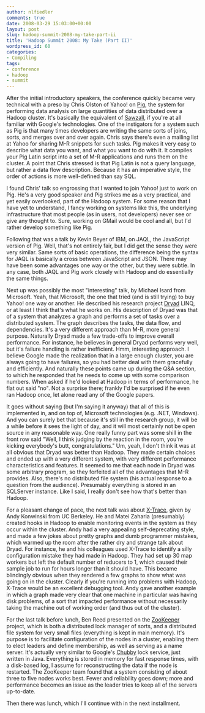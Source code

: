 ```yaml
---
author: nlfiedler
comments: true
date: 2008-03-29 15:03:00+00:00
layout: post
slug: hadoop-summit-2008-my-take-part-ii
title: 'Hadoop Summit 2008: My Take (Part II)'
wordpress_id: 60
categories:
- Compiling
tags:
- conference
- hadoop
- summit
---
```


After the initial introductory speakers, the conference quickly became very technical with a preso by Chris Olston of Yahoo! on [Pig](http://incubator.apache.org/pig/), the system for performing data analysis on large quantities of data distributed over a Hadoop cluster. It's basically the equivalent of [Sawzall](http://labs.google.com/papers/sawzall.html), if you're at all familiar with Google's technologies. One of the instigators for a system such as Pig is that many times developers are writing the same sorts of joins, sorts, and merges over and over again. Chris says there's even a mailing list at Yahoo for sharing M-R snippets for such tasks. Pig makes it very easy to describe what data you want, and what you want to do with it. It compiles your Pig Latin script into a set of M-R applications and runs them on the cluster. A point that Chris stressed is that Pig Latin is not a query language, but rather a data flow description. Because it has an imperative style, the order of actions is more well-defined than say SQL.  
  
I found Chris' talk so engrossing that I wanted to join Yahoo! just to work on Pig. He's a very good speaker and Pig strikes me as a very practical, and yet easily overlooked, part of the Hadoop system. For some reason that I have yet to understand, I fancy working on systems like this, the underlying infrastructure that most people (as in users, not developers) never see or give any thought to. Sure, working on GMail would be cool and all, but I'd rather develop something like Pig.  
  
Following that was a talk by Kevin Beyer of IBM, on JAQL, the JavaScript version of Pig. Well, that's not entirely fair, but I did get the sense they were very similar. Same sorts of basic operations, the difference being the syntax for JAQL is basically a cross between JavaScript and JSON. There may have been some advantages one way or the other, but they were subtle. In any case, both JAQL and Pig work closely with Hadoop and do essentially the same things.  
  
Next up was possibly the most "interesting" talk, by Michael Isard from Microsoft. Yeah, that Microsoft, the one that tried (and is still trying) to buy Yahoo! one way or another. He described his research project [Dryad](http://research.microsoft.com/research/sv/dryad/) LINQ, or at least I think that's what he works on. His description of Dryad was that of a system that analyzes a graph and performs a set of tasks over a distributed system. The graph describes the tasks, the data flow, and dependencies. It's a very different approach than M-R, more general purpose. Naturally Dryad made a few trade-offs to improve overall performance. For instance, he believes in general Dryad performs very well, but it's failure handling is rather inefficient. Hmm, interesting approach. I believe Google made the realization that in a large enough cluster, you are always going to have failures, so you had better deal with them gracefully and efficiently. And naturally these points came up during the Q&A section, to which he responded that he needs to come up with some comparison numbers. When asked if he'd looked at Hadoop in terms of performance, he flat out said "no". Not a surprise there; frankly I'd be surprised if he even ran Hadoop once, let alone read any of the Google papers.  
  
It goes without saying (but I'm saying it anyway) that all of this is implemented in, and on top of, Microsoft technologies (e.g. .NET, Windows). And you can surely bet that because it's still in the research group, it will be a while before it sees the light of day, and it will most certainly not be open source in any reasonable way. One really funny part was some shill in the front row said "Well, I think judging by the reaction in the room, you're kicking everybody's butt, congratulations." Um, yeah, I don't think it was at all obvious that Dryad was better than Hadoop. They made certain choices and ended up with a very different system, with very different performance characteristics and features. It seemed to me that each node in Dryad was some arbitrary program, so they forfeited all of the advantages that M-R provides. Also, there's no distributed file system (his actual response to a question from the audience). Presumably everything is stored in an SQLServer instance. Like I said, I really don't see how that's better than Hadoop.  
  
For a pleasant change of pace, the next talk was about [X-Trace](http://www.x-trace.net/), given by Andy Konwinski from UC Berkeley. He and Matei Zaharia (presumably) created hooks in Hadoop to enable monitoring events in the system as they occur within the cluster. Andy had a very appealing self-deprecating style, and made a few jokes about pretty graphs and dumb programmer mistakes, which warmed up the room after the rather dry and strange talk about Dryad. For instance, he and his colleagues used X-Trace to identify a silly configuration mistake they had made in Hadoop. They had set up 30 map workers but left the default number of reducers to 1, which caused their sample job to run for hours longer than it should have. This became blindingly obvious when they rendered a few graphs to show what was going on in the cluster. Clearly if you're running into problems with Hadoop, X-Trace would be an excellent debugging tool. Andy gave another example in which a graph made very clear that one machine in particular was having disk problems, of a sort that impacted performance without necessarily taking the machine out of working order (and thus out of the cluster).  
  
For the last talk before lunch, Ben Reed presented on the [ZooKeeper](http://zookeeper.sourceforge.net/) project, which is both a distributed lock manager of sorts, and a distributed file system for very small files (everything is kept in main memory). It's purpose is to facilitate configuration of the nodes in a cluster, enabling them to elect leaders and define membership, as well as serving as a name server. It's actually very similar to Google's [Chubby](http://labs.google.com/papers/chubby.html) lock service, just written in Java. Everything is stored in memory for fast response times, with a disk-based log, I assume for reconstructing the data if the node is restarted. The ZooKeeper team found that a system consisting of about three to five nodes works best. Fewer and reliability goes down; more and performance becomes an issue as the leader tries to keep all of the servers up-to-date.  
  
Then there was lunch, which I'll continue with in the next installment.
